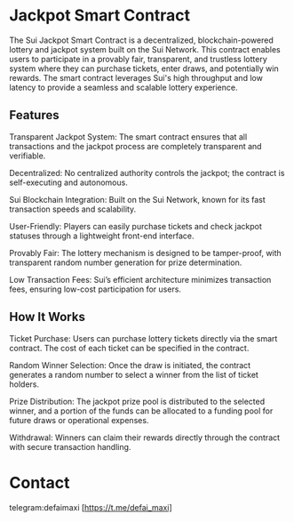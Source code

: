 #  Jackpot Smart Contract
The Sui Jackpot Smart Contract is a decentralized, blockchain-powered lottery and jackpot system built on the Sui Network. This contract enables users to participate in a provably fair, transparent, and trustless lottery system where they can purchase tickets, enter draws, and potentially win rewards. The smart contract leverages Sui's high throughput and low latency to provide a seamless and scalable lottery experience.

## Features

Transparent Jackpot System: The smart contract ensures that all transactions and the jackpot process are completely transparent and verifiable.

Decentralized: No centralized authority controls the jackpot; the contract is self-executing and autonomous.

Sui Blockchain Integration: Built on the Sui Network, known for its fast transaction speeds and scalability.

User-Friendly: Players can easily purchase tickets and check jackpot statuses through a lightweight front-end interface.

Provably Fair: The lottery mechanism is designed to be tamper-proof, with transparent random number generation for prize determination.

Low Transaction Fees: Sui’s efficient architecture minimizes transaction fees, ensuring low-cost participation for users.


## How It Works
Ticket Purchase: Users can purchase lottery tickets directly via the smart contract. The cost of each ticket can be specified in the contract.

Random Winner Selection: Once the draw is initiated, the contract generates a random number to select a winner from the list of ticket holders.

Prize Distribution: The jackpot prize pool is distributed to the selected winner, and a portion of the funds can be allocated to a funding pool for future draws or operational expenses.

Withdrawal: Winners can claim their rewards directly through the contract with secure transaction handling.

# Contact 
 telegram:defaimaxi [https://t.me/defai_maxi]
